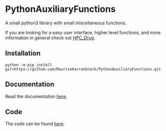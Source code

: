 # PythonAuxiliaryFunctions

A small python3 library with small miscellaneous functions.

If you are looking for a easy user interface, higher level functions, and more  information in general check out [HPC_Drug](https://github.com/MauriceKarrenbrock/HPC_Drug).

## Installation

```
python -m pip install git+https://github.com/MauriceKarrenbrock/PythonAuxiliaryFunctions.git
```

## Documentation

Read the documentation [here](https://mauricekarrenbrock.github.io/PythonAuxiliaryFunctions/).

## Code

The code can be found [here](https://github.com/MauriceKarrenbrock/PythonAuxiliaryFunctions).
